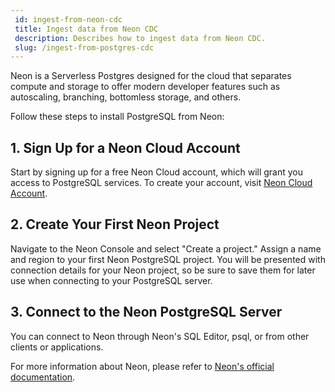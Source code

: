 ```yaml
---
 id: ingest-from-neon-cdc
 title: Ingest data from Neon CDC
 description: Describes how to ingest data from Neon CDC.
 slug: /ingest-from-postgres-cdc
---
```

<head>
  <link rel="canonical" href="https://docs.risingwave.com/docs/current/ingest-from-neon-cdc/" />
</head>

Neon is a Serverless Postgres designed for the cloud that separates compute and storage to offer modern developer features such as autoscaling, branching, bottomless storage, and others.

Follow these steps to install PostgreSQL from Neon:

## 1. Sign Up for a Neon Cloud Account

Start by signing up for a free Neon Cloud account, which will grant you access to PostgreSQL services. To create your account, visit [Neon Cloud Account](https://console.neon.tech/sign_in).

## 2. Create Your First Neon Project

Navigate to the Neon Console and select "Create a project." Assign a name and region to your first Neon PostgreSQL project. You will be presented with connection details for your Neon project, so be sure to save them for later use when connecting to your PostgreSQL server.

## 3. Connect to the Neon PostgreSQL Server

You can connect to Neon through Neon's SQL Editor, psql, or from other clients or applications.

For more information about Neon, please refer to [Neon's official documentation](https://neon.tech/docs/introduction).
